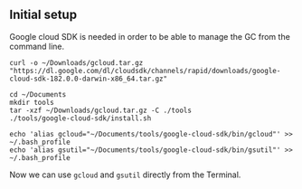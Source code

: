 ## Initial setup
Google cloud SDK is needed in order to be able to manage the GC from the command line.
```
curl -o ~/Downloads/gcloud.tar.gz "https://dl.google.com/dl/cloudsdk/channels/rapid/downloads/google-cloud-sdk-182.0.0-darwin-x86_64.tar.gz"

cd ~/Documents
mkdir tools
tar -xzf ~/Downloads/gcloud.tar.gz -C ./tools
./tools/google-cloud-sdk/install.sh 

echo 'alias gcloud="~/Documents/tools/google-cloud-sdk/bin/gcloud"' >> ~/.bash_profile 
echo 'alias gsutil="~/Documents/tools/google-cloud-sdk/bin/gsutil"' >> ~/.bash_profile
```
Now we can use ```gcloud``` and ```gsutil``` directly from the Terminal.
